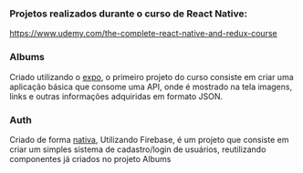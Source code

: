 ### Projetos realizados durante o curso de React Native:
https://www.udemy.com/the-complete-react-native-and-redux-course

### Albums
Criado utilizando o [expo](https://expo.io/learn), o primeiro projeto do curso consiste em criar uma aplicação básica que consome uma API, onde é mostrado na tela imagens, links e outras informações 
adquiridas em formato JSON. 

### Auth
Criado de forma [nativa](https://habiletechnologies.com/blog/getting-started-react-native-complete-setup-guide), Utilizando Firebase, é um projeto que consiste em criar um simples sistema de cadastro/login de usuários, reutilizando componentes já criados
no projeto Albums
